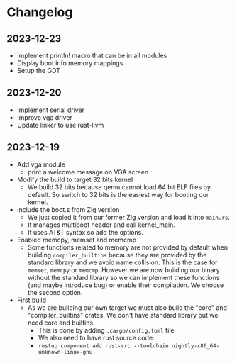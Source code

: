 # Changelog

## 2023-12-23
- Implement println! macro that can be in all modules
- Display boot info memory mappings
- Setup the GDT

## 2023-12-20
- Implement serial driver
- Improve vga driver
- Update linker to use rust-llvm

## 2023-12-19

- Add vga module
    - print a welcome message on VGA screen
- Modify the build to target 32 bits kernel
    - We build 32 bits because qemu cannot load 64 bit ELF files by default. So
      switch to 32 bits is the easiest way for booting our kernel.
- include the boot.s from Zig version
    - We just copied it from our former Zig version and load it into `main.rs`.
    - It manages multiboot header and call kernel_main.
    - It uses AT&T syntax so add the options.
- Enabled memcpy, memset and memcmp
    - Some functions related to memory are not provided by default when building
    `compiler_builtins` because they are provided by the standard library and we
    avoid name collision. This is the case for `memset`, `memcpy` or `memcmp`.
    However we are now building our binary without the standard library so we can
    implement these functions (and maybe introduce bug) or enable their compilation.
    We choose the second option.
- First build
    - As we are building our own target we must also build the "core" and
    "compiler_builtins" crates. We don't have standard library but we need core and
    builtins.
        - This is done by adding `.cargo/config.toml` file
        - We also need to have rust source code:
        - `rustup component add rust-src --toolchain nightly-x86_64-unknown-linux-gnu`
